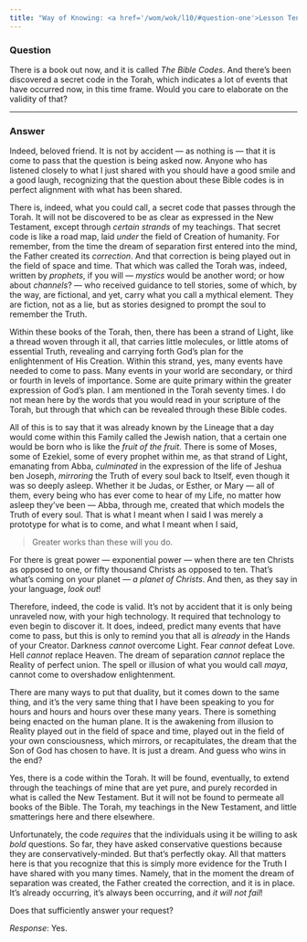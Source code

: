 ```yaml
---
title: "Way of Knowing: <a href='/wom/wok/l10/#question-one'>Lesson Ten</a> - <small>Question One</small>"
---
```


### Question

There is a book out now, and it is called *The Bible Codes*. And
there’s been discovered a secret code in the Torah, which indicates a
lot of events that have occurred now, in this time frame. Would you care
to elaborate on the validity of that?

---

### Answer

Indeed, beloved friend. It is not by accident — as nothing is —
that it is come to pass that the question is being asked now. Anyone who
has listened closely to what I just shared with you should have a good
smile and a good laugh, recognizing that the question about these Bible
codes is in perfect alignment with what has been shared.

There is, indeed, what you could call, a secret code that passes through
the Torah. It will not be discovered to be as clear as expressed in the
New Testament, except through *certain strands* of my teachings. That
secret code is like a road map, laid *under* the field of Creation of
humanity. For remember, from the time the dream of separation first
entered into the mind, the Father created its *correction*. And that
correction is being played out in the field of space and time. That
which was called the Torah was, indeed, written by *prophets*, if you will
— *mystics* would be another word; or how about *channels*? — who received
guidance to tell stories, some of which, by the way, are fictional, and
yet, carry what you call a mythical element. They are fiction, not as a
lie, but as stories designed to prompt the soul to remember the Truth.

Within these books of the Torah, then, there has been a strand of Light,
like a thread woven through it all, that carries little molecules, or
little atoms of essential Truth, revealing and carrying forth God’s plan
for the enlightenment of His Creation. Within this strand, yes, many
events have needed to come to pass. Many events in your world are
secondary, or third or fourth in levels of importance. Some are quite
primary within the greater expression of God’s plan. I am mentioned in
the Torah seventy times. I do not mean here by the words that you would
read in your scripture of the Torah, but through that which can be
revealed through these Bible codes.

All of this is to say that it was already known by the Lineage that a
day would come within this Family called the Jewish nation, that a
certain one would be born who is like the *fruit of the fruit*. There is
some of Moses, some of Ezekiel, some of every prophet within me, as that
strand of Light, emanating from Abba, *culminated* in the expression of
the life of Jeshua ben Joseph, *mirroring* the Truth of every soul back to
Itself, even though it was so deeply asleep. Whether it be Judas, or
Esther, or Mary — all of them, every being who has ever come to hear of
my Life, no matter how asleep they’ve been — Abba, through me, created
that which models the Truth of every soul. That is what I meant when I
said I was merely a prototype for what is to come, and what I meant when
I said,

> Greater works than these will you do.

For there is great power — exponential power — when there are ten
Christs as opposed to one, or fifty thousand Christs as opposed to ten.
That’s what’s coming on your planet — *a planet of Christs*. And then, as
they say in your language, *look out*!

Therefore, indeed, the code is valid. It’s not by accident that it is
only being unraveled now, with your high technology. It required that
technology to even begin to discover it. It does, indeed, predict many
events that have come to pass, but this is only to remind you that all
is *already* in the Hands of your Creator. Darkness *cannot* overcome Light.
Fear *cannot* defeat Love. Hell *cannot* replace Heaven. The dream of
separation *cannot* replace the Reality of perfect union. The spell or
illusion of what you would call *maya*, cannot come to overshadow
enlightenment.

There are many ways to put that duality, but it comes down to the same
thing, and it’s the very same thing that I have been speaking to you for
hours and hours and hours over these many years. There is something
being enacted on the human plane. It is the awakening from illusion to
Reality played out in the field of space and time, played out in the
field of your own consciousness, which mirrors, or recapitulates, the
dream that the Son of God has chosen to have. It is just a dream. And
guess who wins in the end?

Yes, there is a code within the Torah. It will be found, eventually, to
extend through the teachings of mine that are yet pure, and purely
recorded in what is called the New Testament. But it will not be found
to permeate all books of the Bible. The Torah, my teachings in the New
Testament, and little smatterings here and there elsewhere.

Unfortunately, the code *requires* that the individuals using it be
willing to ask *bold* questions. So far, they have asked conservative
questions because they are conservatively-minded. But that’s perfectly
okay. All that matters here is that you recognize that this is simply
more evidence for the Truth I have shared with you many times. Namely,
that in the moment the dream of separation was created, the Father
created the correction, and it is in place. It’s already occurring, it’s
always been occurring, and *it will not fail*!

Does that sufficiently answer your request?

*Response*: Yes.

